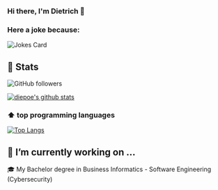 ### Hi there, I'm Dietrich 👋

### Here a joke because:
![Jokes Card](https://readme-jokes.vercel.app/api)

## :rocket: Stats

 ![GitHub followers](https://img.shields.io/github/followers/diepoe?label=GitHub-Followers&logo=GitHub&style=for-the-badge)
  
[![diepoe's github stats](https://github-readme-stats.vercel.app/api?username=diepoe&show_icons=true&theme=vue&hide_border=true)](https://github.com/anuraghazra/github-readme-stats)

### ⬆️ top programming languages
[![Top Langs](https://github-readme-stats.vercel.app/api/top-langs/?username=diepoe&theme=vue&hide_border=true)](https://github.com/anuraghazra/github-readme-stats)

## 🔭 I’m currently working on ...

🎓 My Bachelor degree in Business Informatics - Software Engineering (Cybersecurity)
